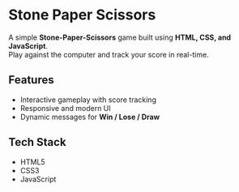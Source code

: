 # Stone Paper Scissors

A simple **Stone-Paper-Scissors** game built using **HTML, CSS, and JavaScript**.  
Play against the computer and track your score in real-time.

## Features
- Interactive gameplay with score tracking  
- Responsive and modern UI  
- Dynamic messages for **Win / Lose / Draw**  

## Tech Stack
- HTML5  
- CSS3  
- JavaScript
